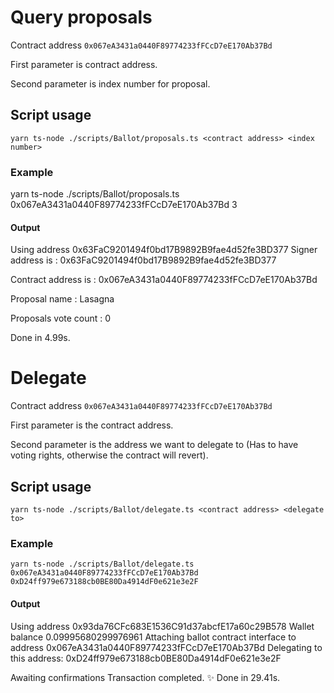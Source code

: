 # Query proposals

Contract address `0x067eA3431a0440F89774233fFCcD7eE170Ab37Bd`

First parameter is contract address.

Second parameter is index number for proposal.

## Script usage

`yarn ts-node ./scripts/Ballot/proposals.ts <contract address> <index number>`

### Example

yarn ts-node ./scripts/Ballot/proposals.ts 0x067eA3431a0440F89774233fFCcD7eE170Ab37Bd 3

#### Output

Using address 0x63FaC9201494f0bd17B9892B9fae4d52fe3BD377
Signer address is : 0x63FaC9201494f0bd17B9892B9fae4d52fe3BD377

Contract address is : 0x067eA3431a0440F89774233fFCcD7eE170Ab37Bd

Proposal name : Lasagna

Proposals vote count : 0

Done in 4.99s.

# Delegate

Contract address `0x067eA3431a0440F89774233fFCcD7eE170Ab37Bd`

First parameter is the contract address.

Second parameter is the address we want to delegate to (Has to have voting rights, otherwise the contract will revert).

## Script usage

`yarn ts-node ./scripts/Ballot/delegate.ts <contract address> <delegate to>`

### Example

`yarn ts-node ./scripts/Ballot/delegate.ts 0x067eA3431a0440F89774233fFCcD7eE170Ab37Bd 0xD24ff979e673188cb0BE80Da4914dF0e621e3e2F`

#### Output

Using address 0x93da76CFc683E1536C91d37abcfE17a60c29B578
Wallet balance 0.09995680299976961
Attaching ballot contract interface to address 0x067eA3431a0440F89774233fFCcD7eE170Ab37Bd
Delegating to this address: 0xD24ff979e673188cb0BE80Da4914dF0e621e3e2F

Awaiting confirmations
Transaction completed.
✨  Done in 29.41s.

